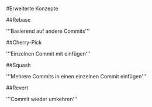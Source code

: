 #Erweiterte Konzepte


##Rebase

'''Basierend auf andere Commits'''

##Cherry-Pick

'''Einzelnen Commit mit einfügen'''

##Squash

'''Mehrere Commits in einen einzelnen Commit einfügen'''

##Revert

'''Commit wieder umkehren'''
